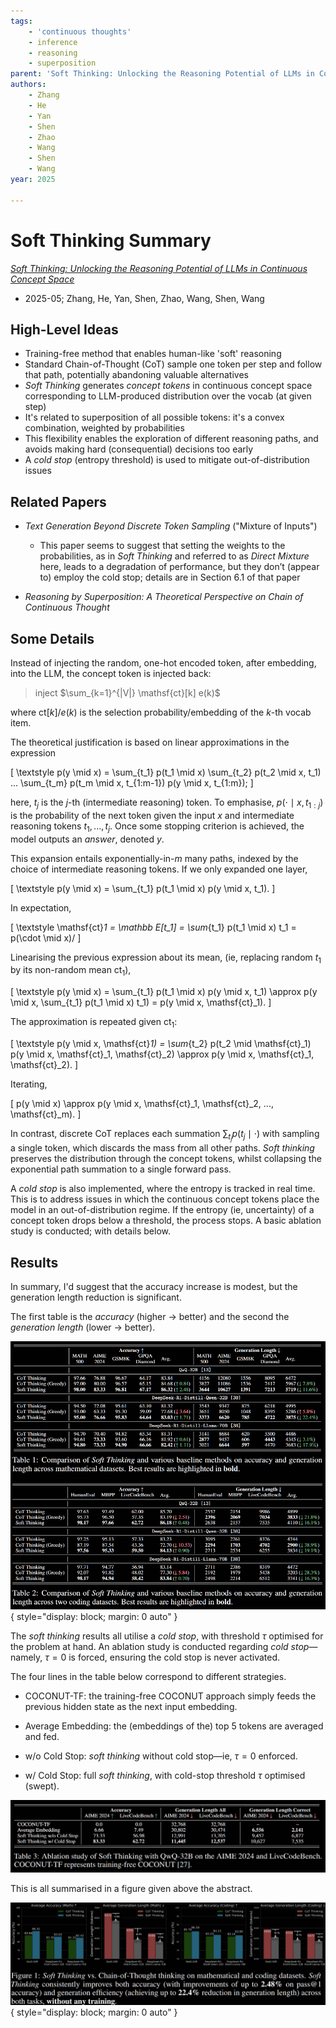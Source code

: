 ```yaml
---
tags:
    - 'continuous thoughts'
    - inference
    - reasoning
    - superposition
parent: 'Soft Thinking: Unlocking the Reasoning Potential of LLMs in Continuous Concept Space'
authors:
    - Zhang
    - He
    - Yan
    - Shen
    - Zhao
    - Wang
    - Shen
    - Wang
year: 2025

---
```

# Soft Thinking Summary

[*Soft Thinking: Unlocking the Reasoning Potential of LLMs in Continuous Concept Space*](https://arxiv.org/abs/2505.15778)

-   2025-05; Zhang, He, Yan, Shen, Zhao, Wang, Shen, Wang

## High-Level Ideas

-   Training-free method that enables human-like 'soft' reasoning
-   Standard Chain-of-Thought (CoT) sample one token per step and follow that path, potentially abandoning valuable alternatives
-   *Soft Thinking* generates *concept tokens* in continuous concept space corresponding to LLM-produced distribution over the vocab (at given step)
-   It's related to superposition of all possible tokens: it's a convex combination, weighted by probabilities
-   This flexibility enables the exploration of different reasoning paths, and avoids making hard (consequential) decisions too early
-   A *cold stop* (entropy threshold) is used to mitigate out-of-distribution issues

## Related Papers

-   *Text Generation Beyond Discrete Token Sampling* ("Mixture of Inputs")

    -   This paper seems to suggest that setting the weights to the probabilities, as in *Soft Thinking* and referred to as *Direct Mixture* here, leads to a degradation of performance, but they don’t (appear to) employ the cold stop; details are in Section 6.1 of that paper

-   *Reasoning by Superposition: A Theoretical Perspective on Chain of Continuous Thought*

## Some Details

Instead of injecting the random, one-hot encoded token, after embedding, into the LLM, the concept token is injected back:

> inject $\sum_{k=1}^{|V|} \mathsf{ct}[k] e(k)$

where $\mathsf{ct}[k]$/$e(k)$ is the selection probability/embedding of the $k$-th vocab item.

The theoretical justification is based on linear approximations in the expression

\[
    \textstyle
    p(y \mid x)
=   \sum_{t_1} p(t_1 \mid x) \sum_{t_2} p(t_2 \mid x, t_1) ... \sum_{t_m} p(t_m \mid x, t_{1:m-1}) p(y \mid x, t_{1:m});
\]

here, $t_j$ is the $j$-th (intermediate reasoning) token. To emphasise, $p(\cdot \mid x, t_{1:j})$ is the probability of the next token given the input $x$ and intermediate reasoning tokens $t_1, ..., t_j$. Once some stopping criterion is achieved, the model outputs an *answer*, denoted $y$.

This expansion entails exponentially-in-$m$ many paths, indexed by the choice of intermediate reasoning tokens. If we only expanded one layer,

\[
    \textstyle
    p(y \mid x)
=   \sum_{t_1} p(t_1 \mid x) p(y \mid x, t_1).
\]

In expectation,

\[
    \textstyle
    \mathsf{ct}_1
=   \mathbb E[t_1]
=   \sum_{t_1} p(t_1 \mid x) t_1
=   p(\cdot \mid x)/
\]

Linearising the previous expression about its mean, (ie, replacing random $t_1$ by its non-random mean $\mathsf{ct}_1$),

\[
    \textstyle
    p(y \mid x)
=   \sum_{t_1} p(t_1 \mid x) p(y \mid x, t_1)
\approx
    p(y \mid x, \sum_{t_1} p(t_1 \mid x) t_1)
=   p(y \mid x, \mathsf{ct}_1).
\]

The approximation is repeated given $\mathsf{ct}_1$:

\[
    \textstyle
    p(y \mid x, \mathsf{ct}_1)
=   \sum_{t_2} p(t_2 \mid \mathsf{ct}_1) p(y \mid x, \mathsf{ct}_1, \mathsf{ct}_2)
\approx
    p(y \mid x, \mathsf{ct}_1, \mathsf{ct}_2).
\]

Iterating,

\[
    p(y \mid x)
\approx
    p(y \mid x, \mathsf{ct}_1, \mathsf{ct}_2, ..., \mathsf{ct}_m).
\]

In contrast, discrete CoT replaces each summation $\sum_{t_j} p(t_j \mid \cdot)$ with sampling a single token, which discards the mass from all other paths. *Soft thinking* preserves the distribution through the concept tokens, whilst collapsing the exponential path summation to a single forward pass.

A *cold stop* is also implemented, where the entropy is tracked in real time. This is to address issues in which the continuous concept tokens place the model in an out-of-distribution regime. If the entropy (ie, uncertainty) of a concept token drops below a threshold, the process stops. A basic ablation study is conducted; with details below.

## Results

In summary, I'd suggest that the accuracy increase is modest, but the generation length reduction is significant.

The first table is the *accuracy* (higher → better) and the second the *generation length* (lower → better).

![Table of results](attachments/Soft%20Thinking%20-%20Evaluation%20-%20Table.png){ style="display: block; margin: 0 auto" }

The *soft thinking* results all utilise a *cold stop*, with threshold $\tau$ optimised for the problem at hand. An ablation study is conducted regarding *cold stop*—namely, $\tau = 0$ is forced, ensuring the cold stop is never activated.

The four lines in the table below correspond to different strategies.

-   COCONUT-TF: the training-free COCONUT approach simply feeds the previous hidden state as the next input embedding.

-   Average Embedding: the (embeddings of the) top 5 tokens are averaged and fed.

-   w/o Cold Stop: *soft thinking* without cold stop—ie, $\tau = 0$ enforced.

-   w/ Cold Stop: full *soft thinking*, with cold-stop threshold $\tau$ optimised (swept).

![Ablation study](attachments/Soft%20Thinking%20-%20Ablation.png)

This is all summarised in a figure given above the abstract.

![Figure of results](attachments/Soft%20Thinking%20-%20Evaluation%20-%20Figure.png){ style="display: block; margin: 0 auto" }


